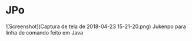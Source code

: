 # JPo
![Screenshot](Captura de tela de 2018-04-23 15-21-20.png)
Jukenpo para linha de comando feito em Java
